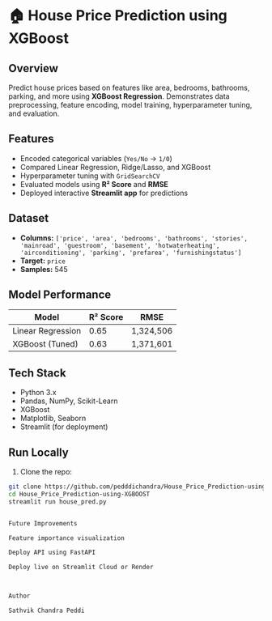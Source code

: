 # 🏠 House Price Prediction using XGBoost

## Overview
Predict house prices based on features like area, bedrooms, bathrooms, parking, and more using **XGBoost Regression**. Demonstrates data preprocessing, feature encoding, model training, hyperparameter tuning, and evaluation.

## Features
- Encoded categorical variables (`Yes/No` → `1/0`)
- Compared Linear Regression, Ridge/Lasso, and XGBoost
- Hyperparameter tuning with `GridSearchCV`
- Evaluated models using **R² Score** and **RMSE**
- Deployed interactive **Streamlit app** for predictions

## Dataset
- **Columns:** `['price', 'area', 'bedrooms', 'bathrooms', 'stories', 'mainroad', 'guestroom', 'basement', 'hotwaterheating', 'airconditioning', 'parking', 'prefarea', 'furnishingstatus']`
- **Target:** `price`
- **Samples:** 545

## Model Performance
| Model             | R² Score | RMSE        |
|------------------|-----------|------------|
| Linear Regression | 0.65      | 1,324,506  |
| XGBoost (Tuned)   | 0.63      | 1,371,601  |

## Tech Stack
- Python 3.x
- Pandas, NumPy, Scikit-Learn
- XGBoost
- Matplotlib, Seaborn
- Streamlit (for deployment)

## Run Locally
1. Clone the repo:
```bash
git clone https://github.com/pedddichandra/House_Price_Prediction-using-XGBOOST
cd House_Price_Prediction-using-XGBOOST
streamlit run house_pred.py


Future Improvements

Feature importance visualization

Deploy API using FastAPI

Deploy live on Streamlit Cloud or Render



Author

Sathvik Chandra Peddi

